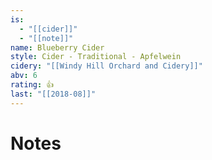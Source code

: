 ```yaml
---
is:
  - "[[cider]]"
  - "[[note]]"
name: Blueberry Cider
style: Cider - Traditional - Apfelwein
cidery: "[[Windy Hill Orchard and Cidery]]"
abv: 6
rating: 👍
last: "[[2018-08]]"
---
```

# Notes

